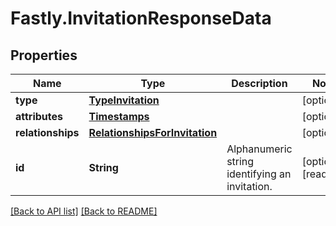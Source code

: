 # Fastly.InvitationResponseData

## Properties

Name | Type | Description | Notes
------------ | ------------- | ------------- | -------------
**type** | [**TypeInvitation**](TypeInvitation.md) |  | [optional] 
**attributes** | [**Timestamps**](Timestamps.md) |  | [optional] 
**relationships** | [**RelationshipsForInvitation**](RelationshipsForInvitation.md) |  | [optional] 
**id** | **String** | Alphanumeric string identifying an invitation. | [optional] [readonly] 



[[Back to API list]](../../README.md#endpoints) [[Back to README]](../../README.md)
